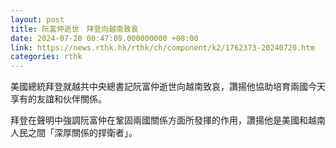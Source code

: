```yaml
---
layout: post
title: 阮富仲逝世　拜登向越南致哀
date: 2024-07-20 00:47:09.000000000 +08:00
link: https://news.rthk.hk/rthk/ch/component/k2/1762373-20240720.htm
categories: rthk
---
```


美國總統拜登就越共中央總書記阮富仲逝世向越南致哀，讚揚他協助培育兩國今天享有的友誼和伙伴關係。

拜登在聲明中強調阮富仲在鞏固兩國關係方面所發揮的作用，讚揚他是美國和越南人民之間「深厚關係的捍衛者」。
